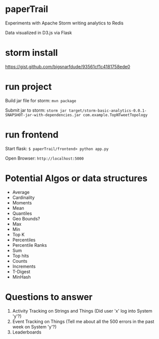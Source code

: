 # paperTrail

Experiments with Apache Storm writing analytics to Redis

Data visualized in D3.js via Flask

# storm install

https://gist.github.com/bigsnarfdude/93561cf1c4181758ede0

# run project

Build jar file for storm:
`mvn package`

Submit jar to storm:
`storm jar target/storm-basic-analytics-0.0.1-SNAPSHOT-jar-with-dependencies.jar com.example.TopNTweetTopology`

# run frontend

Start flask:
`$ paperTrail/frontend> python app.py`

Open Browser:
`http://localhost:5000`


# Potential Algos or data structures

  * Average
  * Cardinality 
  * Moments
  * Mean
  * Quantiles
  * Geo Bounds?
  * Max
  * Min
  * Top K
  * Percentiles
  * Percentile Ranks
  * Sum
  * Top hits
  * Counts
  * Increments
  * T-Digest
  * MinHash

# Questions to answer

1. Activity Tracking on Strings and Things (Did user 'x' log into System 'y'?)
2. Event Tracking on Things (Tell me about all the 500 errors in the past week on System 'y'?)
3. Leaderboards
